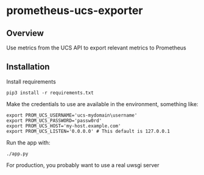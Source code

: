 # prometheus-ucs-exporter

## Overview

Use metrics from the UCS API to export relevant metrics to Prometheus

## Installation

Install requirements

```
pip3 install -r requirements.txt
```

Make the credentials to use are available in the environment, something like:

```
export PROM_UCS_USERNAME='ucs-mydomain\username'
export PROM_UCS_PASSWORD='passw0rd'
export PROM_UCS_HOST='my-host.example.com'
export PROM_UCS_LISTEN='0.0.0.0' # This default is 127.0.0.1
```

Run the app with:

```
./app.py
```

For production, you probably want to use a real uwsgi server
